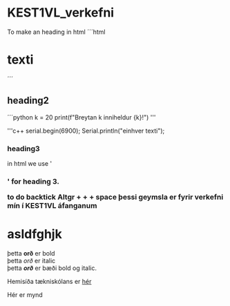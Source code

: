 # KEST1VL_verkefni
To make an heading in html
´´´html
<h1>texti</h1>

´´´
## heading2
 
´´´python
k = 20
print(f"Breytan k inniheldur {k}!")
'''

'''c++
serial.begin(6900);
Serial.println("einhver texti");

### heading3

in html we use '<h3>' for heading 3.
 
 to do backtick Altgr + + + space
 þessi geymsla er fyrir verkefni mín í KEST1VL
 áfanganum
 
 # asldfghjk
 
 þetta **orð** er bold <br> 
 þetta *orð* er italic <br>
 þetta ***orð*** er  bæði bold og italic.
 
 Hemisíða tækniskólans er [hér](https://www.tskoli.is)
 
 Hér er mynd
 
 
  
